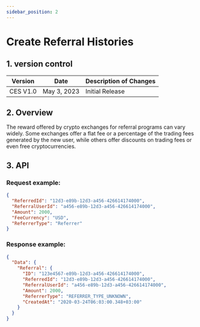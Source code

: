 ```yaml
---
sidebar_position: 2
---
```


# Create Referral Histories

## 1. version control

| Version  | Date        | Description of Changes |
| -------- | ----------- | ---------------------- |
| CES V1.0 | May 3, 2023 | Initial Release        |

## 2. Overview

The reward offered by crypto exchanges for referral programs can vary widely. Some exchanges offer a flat fee or a percentage of the trading fees generated by the new user, while others offer discounts on trading fees or even free cryptocurrencies.

## 3. API

### Request example:

```json
{
  "ReferredId": "12d3-e89b-12d3-a456-426614174000",
  "ReferralUserId": "a456-e89b-12d3-a456-426614174000",
  "Amount": 2000,
  "FeeCurrency": "USD",
  "ReferrerType": "Referrer"
}
```

### Response example:

```json
{
  "Data": {
    "Referral": {
      "ID": "123e4567-e89b-12d3-a456-426614174000",
      "ReferredId": "12d3-e89b-12d3-a456-426614174000",
      "ReferralUserId": "a456-e89b-12d3-a456-426614174000",
      "Amount": 2000,
      "ReferrerType": "REFERRER_TYPE_UNKNOWN",
      "CreatedAt": "2020-03-24T06:03:00.348+03:00"
    }
  }
}
```
